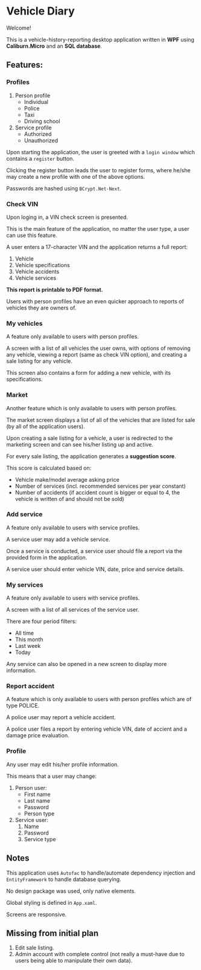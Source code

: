 # Vehicle Diary

Welcome!

This is a vehicle-history-reporting desktop application written in **WPF** using **Caliburn.Micro** and an **SQL database**.

## Features:

### Profiles

1. Person profile
   - Individual
   - Police
   - Taxi
   - Driving school
2. Service profile
   - Authorized
   - Unauthorized

Upon starting the application, the user is greeted with a `login window` which contains a `register` button.

Clicking the register button leads the user to register forms, where he/she may create a new profile with one of the above options.

Passwords are hashed using `BCrypt.Net-Next`.

### Check VIN

Upon loging in, a VIN check screen is presented.

This is the main feature of the application, no matter the user type, a user can use this feature.

A user enters a 17-character VIN and the application returns a full report:

1.  Vehicle
2.  Vehicle specifications
3.  Vehicle accidents
4.  Vehicle services

**This report is printable to PDF format.**

Users with person profiles have an even quicker approach to reports of vehicles they are owners of.

### My vehicles

A feature only available to users with person profiles.

A screen with a list of all vehicles the user owns, with options of removing any vehicle, viewing a report (same as check VIN option), and creating a sale listing for any vehicle.

This screen also contains a form for adding a new vehicle, with its specifications.

### Market

Another feature which is only available to users with person profiles.

The market screen displays a list of all of the vehicles that are listed for sale (by all of the application users).

Upon creating a sale listing for a vehicle, a user is redirected to the marketing screen and can see his/her listing up and active.

For every sale listing, the application generates a **suggestion score**.

This score is calculated based on:

- Vehicle make/model average asking price
- Number of services (incl. recommended services per year constant)
- Number of accidents (if accident count is bigger or equal to 4, the vehicle is written of and should not be sold)

### Add service

A feature only available to users with service profiles.

A service user may add a vehicle service.

Once a service is conducted, a service user should file a report via the provided form in the application.

A service user should enter vehicle VIN, date, price and service details.

### My services

A feature only available to users with service profiles.

A screen with a list of all services of the service user.

There are four period filters:

- All time
- This month
- Last week
- Today

Any service can also be opened in a new screen to display more information.

### Report accident

A feature which is only available to users with person profiles which are of type POLICE.

A police user may report a vehicle accident.

A police user files a report by entering vehicle VIN, date of accient and a damage price evaluation.

### Profile

Any user may edit his/her profile information.

This means that a user may change:

1. Person user:
   - First name
   - Last name
   - Password
   - Person type
2. Service user:
   1. Name
   2. Password
   3. Service type

## Notes

This application uses `Autofac` to handle/automate dependency injection and `EntityFramework` to handle database querying.

No design package was used, only native elements.

Global styling is defined in `App.xaml`.

Screens are responsive.

## Missing from initial plan

1. Edit sale listing.
2. Admin account with complete control (not really a must-have due to users being able to manipulate their own data).
